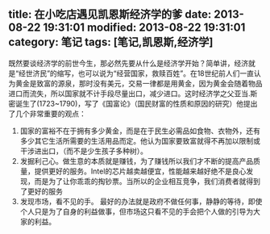title: 在小吃店遇见凯恩斯经济学的爹
date: 2013-08-22 19:31:01
modified: 2013-08-22 19:31:01
category: 笔记
tags: [笔记,凯恩斯,经济学]
---

既然要谈经济学的前世今生，那必然先要从什么是经济学开始？简单讲，经济就是“经世济民”的缩写，也可以说为“经营国家，救赎百姓”。在18世纪前人们一直认为黄金是致富的源泉，那时没有美元，交易一律都是用黄金，因为黄金会随着物品进口而流失，所以国家就不计手段尽量出口，减少进口。这时经济学之父亚当.斯密诞生了(1723~1790)，写了《国富论》（国民财富的性质和原因的研究）他提出了几个非常重要的观点：

1. 国家的富裕不在于拥有多少黄金，而是在于民生必需品如食物、衣物外，还有多少其它生活所需要的生活用品而定。他认为国家要致富就得不再加以限制或干涉进出口，（而不是少生孩子多种树）。
2. 发掘利己心。做生意的本质就是赚钱，为了赚钱所以我们才不断的提高产品质量，提供更好的服务。Intel的芯片越卖越便宜，性能越来越好绝不是良心发现，而是为了让你乖乖的掏钞票。当所以的企业相互竞争，我们消费者就得到了更好的服务
3. 发现市场，看不见的手。 最好的办法就是政府不做任何事，静静的等待，即使个人只是为了自身的利益做事，但市场这只看不见的手会把个人做的引导为大家的利益。